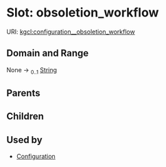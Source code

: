 
# Slot: obsoletion_workflow




URI: [kgcl:configuration__obsoletion_workflow](http://w3id.org/kgcl/configuration__obsoletion_workflow)


## Domain and Range

None &#8594;  <sub>0..1</sub> [String](types/String.md)

## Parents


## Children


## Used by

 * [Configuration](Configuration.md)
